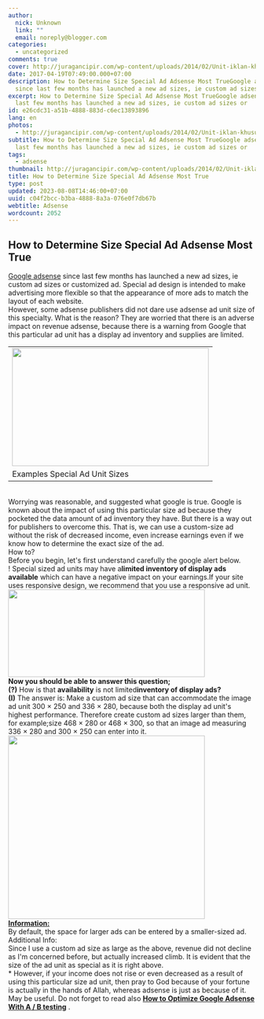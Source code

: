 ```yaml
---
author:
  nick: Unknown
  link: ""
  email: noreply@blogger.com
categories:
  - uncategorized
comments: true
cover: http://juragancipir.com/wp-content/uploads/2014/02/Unit-iklan-khusus.png
date: 2017-04-19T07:49:00.000+07:00
description: How to Determine Size Special Ad Adsense Most TrueGoogle adsense
  since last few months has launched a new ad sizes, ie custom ad sizes or
excerpt: How to Determine Size Special Ad Adsense Most TrueGoogle adsense since
  last few months has launched a new ad sizes, ie custom ad sizes or
id: e26cdc31-a51b-4888-883d-c6ec13893896
lang: en
photos:
  - http://juragancipir.com/wp-content/uploads/2014/02/Unit-iklan-khusus.png
subtitle: How to Determine Size Special Ad Adsense Most TrueGoogle adsense since
  last few months has launched a new ad sizes, ie custom ad sizes or
tags:
  - adsense
thumbnail: http://juragancipir.com/wp-content/uploads/2014/02/Unit-iklan-khusus.png
title: How to Determine Size Special Ad Adsense Most True
type: post
updated: 2023-08-08T14:46:00+07:00
uuid: c04f2bcc-b3ba-4888-8a3a-076e0f7db67b
webtitle: Adsense
wordcount: 2052
---
```


<div dir="ltr">
<h2>How to Determine Size Special Ad Adsense Most True</h2>
<div><a href="http://www.webmanajemen.com/search/?q=Adsense" target="_blank" rel="noopener noreferer nofollow">Google adsense</a> since last few months has launched a new ad sizes, ie custom ad sizes or customized ad.&nbsp;Special ad design is intended to make advertising more flexible so that the appearance of more ads to match the layout of each website.<br />
<div>However, some adsense publishers did not dare use adsense ad unit size of this specialty.&nbsp;What is the reason?&nbsp;They are worried that there is an adverse impact on revenue adsense, because there is a warning from Google that this particular ad unit has a display ad inventory and supplies are limited.</div>
<table cellspacing="0" cellpadding="0">
<tbody>
<tr>
<td><img src="http://juragancipir.com/wp-content/uploads/2014/02/Unit-iklan-khusus.png" sizes="(min-width: 400px) 400px, 100vw" alt="" width="400" height="240" /><img src="http://juragancipir.com/wp-content/uploads/2014/02/Unit-iklan-khusus.png" alt="" /><br />
</td>
</tr>
<tr>
<td>Examples Special Ad Unit Sizes</td>
</tr>
</tbody>
</table>
<br />
<div>Worrying was reasonable, and suggested what google is true.&nbsp;Google is known about the impact of using this particular size ad because they pocketed the data amount of ad inventory they have.&nbsp;But there is a way out for publishers to overcome this.&nbsp;That is, we can use a custom-size ad without the risk of decreased income, even increase earnings even if we know how to determine the exact size of the ad.</div>
<div>How to?<br />Before you begin, let's first understand carefully the google alert below.</div>
<div>
<div>!&nbsp;Special sized ad units may have a<strong>limited inventory of display ads available</strong>&nbsp;which can have a negative impact on your earnings.If your site uses responsive design, we recommend that you use a responsive ad unit.</div>
<div><img src="http://juragancipir.com/wp-content/uploads/2014/02/Unit-iklan-khusus-1.jpg" sizes="(min-width: 400px) 400px, 100vw" alt="" width="400" height="178" /><img src="http://juragancipir.com/wp-content/uploads/2014/02/Unit-iklan-khusus-1.jpg" alt="" /></div>
</div>
<div><strong>Now you should be able to answer this question;</strong></div>
<div><strong>(?)</strong>&nbsp;How is that&nbsp;<strong>availability</strong>&nbsp;is not limited<strong>inventory of display ads?</strong></div>
<div><strong>(I)</strong>&nbsp;The answer is: Make a custom ad size that can accommodate the image ad unit 300 &times; 250 and 336 &times; 280, because both the display ad unit's highest performance.&nbsp;Therefore create custom ad sizes larger than them, for example;size 468 &times; 280 or 468 &times; 300, so that an image ad measuring 336 &times; 280 and 300 &times; 250 can enter into it.</div>
<div><img src="http://juragancipir.com/wp-content/uploads/2014/02/Unit-iklan-khusus-2.jpg" sizes="(min-width: 400px) 400px, 100vw" alt="" width="400" height="373" /><img src="http://juragancipir.com/wp-content/uploads/2014/02/Unit-iklan-khusus-2.jpg" alt="" /></div>
<div><u><strong>Information:</strong></u><br />By default, the space for larger ads can be entered by a smaller-sized ad.</div>
<div>Additional Info:<br />Since I use a custom ad size as large as the above, revenue did not decline as I'm concerned before, but actually increased climb.&nbsp;It is evident that the size of the ad unit as special as it is right above.</div>
<div>* However, if your income does not rise or even decreased as a result of using this particular size ad unit, then pray to God because of your fortune is actually in the hands of Allah, whereas adsense is just as because of it.</div>
<div>May be useful.&nbsp;Do not forget to read also&nbsp;<strong><a href="http://google.at/search?q=How%20to%20Optimize%20Google%20Adsense%20With%20A%20/%20B%20testing" target="_blank" rel="noopener noreferer nofollow">How to Optimize Google Adsense With A / B testing</a></strong>&nbsp;.</div>
</div>
</div>
